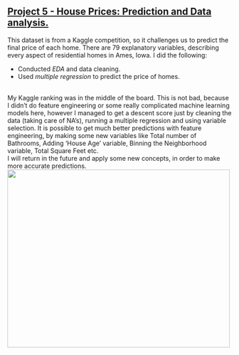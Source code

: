 ## [**Project 5 - House Prices: Prediction and Data analysis.**](https://github.com/AngelosTheodorakis/Data_Analysis_Projects/blob/master/House%20prices/House_Prices.md)
This dataset is from a Kaggle competition, so it challenges us to predict the final price of each home. There are 79 explanatory variables, describing every aspect of residential homes in Ames, Iowa. I did the following:

- Conducted *EDA* and data cleaning.
- Used *multiple regression* to predict the price of homes.
<br>
My Kaggle ranking was in the middle of the board. This is not bad, because I didn’t do feature engineering or some really complicated machine learning models here, however I managed to get a descent score just by cleaning the data (taking care of NA’s), running a multiple regression and using variable selection.
It is possible to get much better predictions with feature engineering, by making some new variables like Total number of Bathrooms, Adding ‘House Age’ variable, Binning the Neighborhood variable, Total Square Feet etc. <br>
I will return in the future and apply some new concepts, in order to make more accurate predictions.

<img src="https://github.com/AngelosTheodorakis/Data_Analysis_Projects/blob/master/images/corrplot.png?raw=true" width="500" height="400" />
